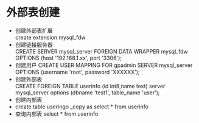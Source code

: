 # 外部表创建  
* 创建外部表扩展  
create extension mysql_fdw
* 创建链接服务器  
CREATE SERVER mysql_server FOREIGN DATA WRAPPER mysql_fdw OPTIONS (host '192.168.1.xx', port '3306');  
* 创建用户
CREATE USER MAPPING FOR gpadmin SERVER mysql_server OPTIONS (username 'root', password 'XXXXXX');  
* 创建外部表  
CREATE FOREIGN TABLE userinfo (id int8,name text) server mysql_server options (dbname 'test1', table_name 'user');   
* 创建内部表
* create table useringo _copy as select * from userinfo
* 查询内部表
select * from userinfo
